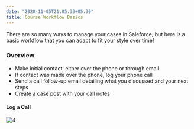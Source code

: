 ```yaml
---
date: "2020-11-05T21:05:33+05:30"
title: Course Workflow Basics
---
```

  
There are so many ways to manage your cases in Saleforce, but here is a basic workflow that you can adapt to fit your style over time!   

### Overview

* Make initial contact, either over the phone or through email  
* If contact was made over the phone, log your phone call 
* Send a call follow-up email detailing what you discussed and your next steps
* Create a case post with your call notes  

#### Log a Call

![4]

[4]: /img/call.gif

